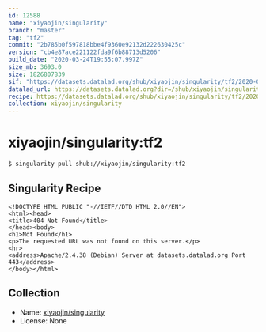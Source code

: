 ```yaml
---
id: 12588
name: "xiyaojin/singularity"
branch: "master"
tag: "tf2"
commit: "2b785b0f597818bbe4f9360e92132d222630425c"
version: "cb4e87ace221122fda9f6b88713d5206"
build_date: "2020-03-24T19:55:07.997Z"
size_mb: 3693.0
size: 1826807839
sif: "https://datasets.datalad.org/shub/xiyaojin/singularity/tf2/2020-03-24-2b785b0f-cb4e87ac/cb4e87ace221122fda9f6b88713d5206.sif"
datalad_url: https://datasets.datalad.org?dir=/shub/xiyaojin/singularity/tf2/2020-03-24-2b785b0f-cb4e87ac/
recipe: https://datasets.datalad.org/shub/xiyaojin/singularity/tf2/2020-03-24-2b785b0f-cb4e87ac/Singularity
collection: xiyaojin/singularity
---
```


# xiyaojin/singularity:tf2

```bash
$ singularity pull shub://xiyaojin/singularity:tf2
```

## Singularity Recipe

```singularity
<!DOCTYPE HTML PUBLIC "-//IETF//DTD HTML 2.0//EN">
<html><head>
<title>404 Not Found</title>
</head><body>
<h1>Not Found</h1>
<p>The requested URL was not found on this server.</p>
<hr>
<address>Apache/2.4.38 (Debian) Server at datasets.datalad.org Port 443</address>
</body></html>
```

## Collection

 - Name: [xiyaojin/singularity](https://github.com/xiyaojin/singularity)
 - License: None

